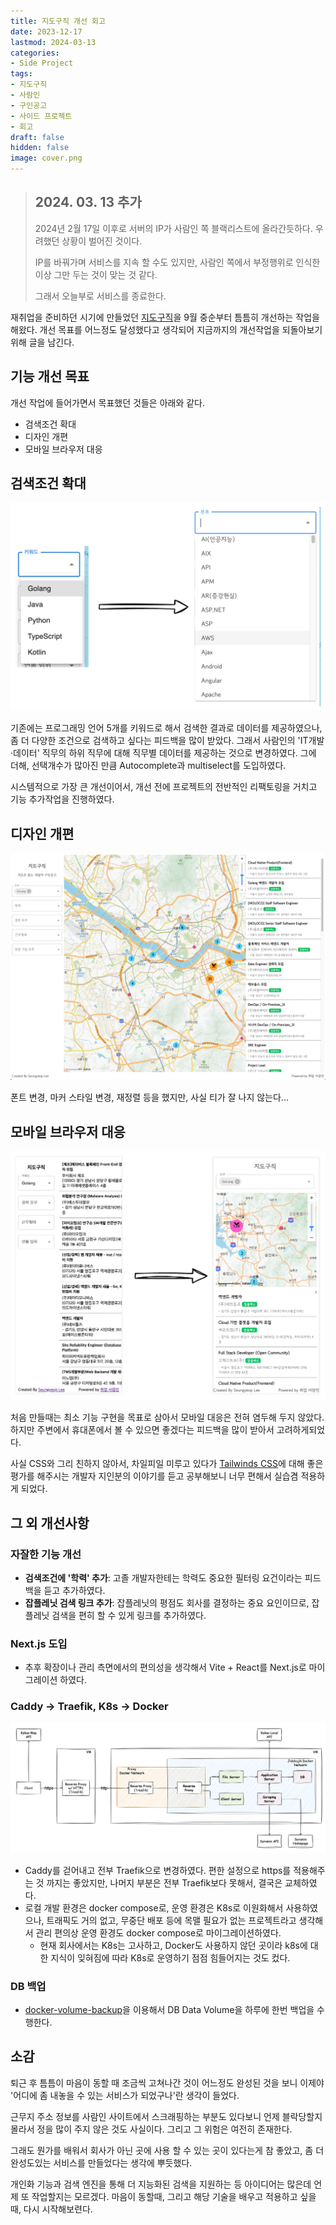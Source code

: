 ```yaml
---
title: 지도구직 개선 회고
date: 2023-12-17
lastmod: 2024-03-13
categories:
- Side Project
tags:
- 지도구직
- 사람인
- 구인공고
- 사이드 프로젝트
- 회고
draft: false
hidden: false 
image: cover.png
---
```


> ## 2024. 03. 13 추가
> 
> 2024년 2월 17일 이후로 서버의 IP가 사람인 쪽 블랙리스트에 올라간듯하다. 우려했던 상황이 벌어진 것이다.
> 
> IP를 바꿔가며 서비스를 지속 할 수도 있지만, 사람인 쪽에서 부정행위로 인식한 이상 그만 두는 것이 맞는 것 같다.
> 
> 그래서 오늘부로 서비스를 종료한다.

재취업을 준비하던 시기에 만들었던 [지도구직](https://jidogujik.seungyeop-lee.com)을 9월 중순부터 틈틈히 개선하는 작업을 해왔다.
개선 목표를 어느정도 달성했다고 생각되어 지금까지의 개선작업을 되돌아보기 위해 글을 남긴다.

## 기능 개선 목표

개선 작업에 들어가면서 목표했던 것들은 아래와 같다.

- 검색조건 확대
- 디자인 개편
- 모바일 브라우저 대응

## 검색조건 확대

![Before -> After](지도구직-검색조건변경.png)

기존에는 프로그래밍 언어 5개를 키워드로 해서 검색한 결과로 데이터를 제공하였으나, 좀 더 다양한 조건으로 검색하고 싶다는 피드백을 많이 받았다.
그래서 사람인의 'IT개발·데이터' 직무의 하위 직무에 대해 직무별 데이터를 제공하는 것으로 변경하였다. 그에 더해, 선택개수가 많아진 만큼 Autocomplete과 multiselect를 도입하였다.

시스템적으로 가장 큰 개선이어서, 개선 전에 프로젝트의 전반적인 리팩토링을 거치고 기능 추가작업을 진행하였다.

## 디자인 개편

![](지도구직-디자인변경.png)

폰트 변경, 마커 스타일 변경, 재정렬 등을 했지만, 사실 티가 잘 나지 않는다...

## 모바일 브라우저 대응

![Before -> After](지도구직-모바일대응.png)

처음 만들때는 최소 기능 구현을 목표로 삼아서 모바일 대응은 전혀 염두해 두지 않았다. 하지만 주변에서 휴대폰에서 볼 수 있으면 좋겠다는 피드백을 많이 받아서 고려하게되었다.

사실 CSS와 그리 친하지 않아서, 차일피일 미루고 있다가 [Tailwinds CSS](https://tailwindcss.com/)에 대해 좋은 평가를 해주시는 개발자 지인분의 이야기를 듣고 공부해보니 너무 편해서 실습겸 적용하게 되었다.

## 그 외 개선사항

### 자잘한 기능 개선

- **검색조건에 '학력' 추가**: 고졸 개발자한테는 학력도 중요한 필터링 요건이라는 피드백을 듣고 추가하였다.
- **잡플레닛 검색 링크 추가**: 잡플레닛의 평점도 회사를 결정하는 중요 요인이므로, 잡플레닛 검색을 편히 할 수 있게 링크를 추가하였다.

### Next.js 도입

- 추후 확장이나 관리 측면에서의 편의성을 생각해서 Vite + React를 Next.js로 마이그레이션 하였다.

### Caddy -> Traefik, K8s -> Docker

![](지도구직-배포환경v2.png)
 
- Caddy를 걷어내고 전부 Traefik으로 변경하였다. 편한 설정으로 https를 적용해주는 것 까지는 좋았지만, 나머지 부분은 전부 Traefik보다 못해서, 결국은 교체하였다.
- 로컬 개발 환경은 docker compose로, 운영 환경은 K8s로 이원화해서 사용하였으나, 트래픽도 거의 없고, 무중단 배포 등에 목맬 필요가 없는 프로젝트라고 생각해서 관리 편의상 운영 환경도 docker compose로 마이그레이션하였다.
  - 현재 회사에서는 K8s는 고사하고, Docker도 사용하지 않던 곳이라 k8s에 대한 지식이 잊혀짐에 따라 K8s로 운영하기 점점 힘들어지는 것도 컸다.

### DB 백업

- [docker-volume-backup](https://github.com/offen/docker-volume-backup)을 이용해서 DB Data Volume을 하루에 한번 백업을 수행한다.

## 소감

퇴근 후 틈틈이 마음이 동할 때 조금씩 고쳐나간 것이 어느정도 완성된 것을 보니 이제야 '어디에 좀 내놓을 수 있는 서비스가 되었구나'란 생각이 들었다.

근무지 주소 정보를 사람인 사이트에서 스크래핑하는 부분도 있다보니 언제 블락당할지 몰라서 정을 많이 주지 않은 것도 사실이다. 그리고 그 위험은 여전히 존재한다.

그래도 뭔가를 배워서 회사가 아닌 곳에 사용 할 수 있는 곳이 있다는게 참 좋았고, 좀 더 완성도있는 서비스를 만들었다는 생각에 뿌듯했다.

개인화 기능과 검색 엔진을 통해 더 지능화된 검색을 지원하는 등 아이디어는 많은데 언제 또 작업할지는 모르겠다. 마음이 동할때, 그리고 해당 기술을 배우고 적용하고 싶을 때, 다시 시작해보련다.
